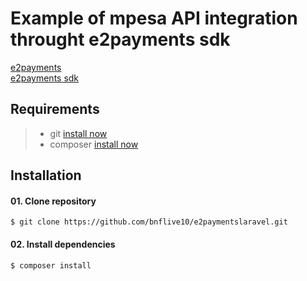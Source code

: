 # Example of mpesa API integration throught e2payments sdk

[e2payments](https://e2payments.explicador.co.mz)<br>
[e2payments sdk](https://github.com/Explicador/e2Payments-php-sdk)

## Requirements

> - git [install now](https://git-scm.com/downloads)
> - composer [install now](https://getcomposer.org/download/)

## Installation

#### 01. Clone repository

```
$ git clone https://github.com/bnflive10/e2paymentslaravel.git
```

#### 02. Install dependencies

```
$ composer install
```
